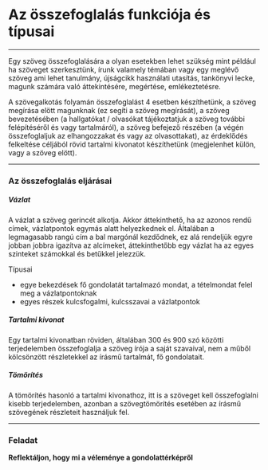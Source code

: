# Az összefoglalás funkciója és típusai
---

Egy szöveg összefoglalására a olyan esetekben lehet szükség mint például ha szöveget szerkesztünk, írunk valamely témában vagy egy meglévő szöveg ami lehet tanulmány, újságcikk használati utasítás, tankönyvi lecke, magunk számára való áttekintésére, megértése, emlékeztetésre.

A szövegalkotás folyamán összefoglalást 4 esetben készíthetünk, a szöveg megírása elött magunknak (ez segíti a szöveg megírását), a szöveg bevezetésében (a hallgatókat / olvasókat tájékoztatjuk a szöveg további felépítéséről és vagy tartalmáról), a szöveg befejező részében (a végén összefoglaljuk az elhangozzakat és vagy az olvasottakat), az érdeklődés felkeltése céljából rövid tartalmi kivonatot készíthetünk (megjelenhet külön, vagy a szöveg elött).

---

### Az összefoglalás eljárásai

##### Vázlat
A vázlat a szöveg gerincét alkotja. Akkor áttekinthető, ha az azonos rendű címek, vázlatpontok egymás alatt helyezkednek el. Általában a legmagasabb rangú cím a bal margónál kezdődnek, ez alá rendeljük egyre jobban jobbra igazítva az alcímeket, áttekinthetőbb egy vázlat ha az egyes szinteket számokkal és betűkkel jelezzük.

Típusai
- egye bekezdések fő gondolatát tartalmazó mondat, a tételmondat felel meg a vázlatpontoknak
- egyes részek kulcsfogalmi, kulcsszavai a vázlatpontok


##### Tartalmi kivonat
Egy tartalmi kivonatban röviden, általában 300 és 900 szó közötti terjedelemben összefoglalja a szöveg írója a saját szavaival, nem a műből kölcsönzött részletekkel az írásmű tartalmát, fő gondolatait.


##### Tömörítés
A tömörítés hasonló a tartalmi kivonathoz, itt is a szöveget kell összefoglalni kisebb terjedelemben, azonban a szövegtömörítés esetében az írásmű szövegének részleteit használjuk fel.

---

### Feladat
**Reflektáljon, hogy mi a véleménye a gondolattérképről**